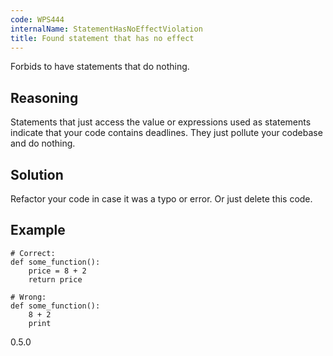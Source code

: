 ```yaml
---
code: WPS444
internalName: StatementHasNoEffectViolation
title: Found statement that has no effect
---
```


Forbids to have statements that do nothing.

## Reasoning
Statements that just access the value or expressions used as
statements indicate that your code contains deadlines. They just
pollute your codebase and do nothing.

## Solution
Refactor your code in case it was a typo or error. Or just delete
this code.

## Example

    # Correct:
    def some_function():
        price = 8 + 2
        return price
    
    # Wrong:
    def some_function():
        8 + 2
        print

<div class="versionadded">

0.5.0

</div>
